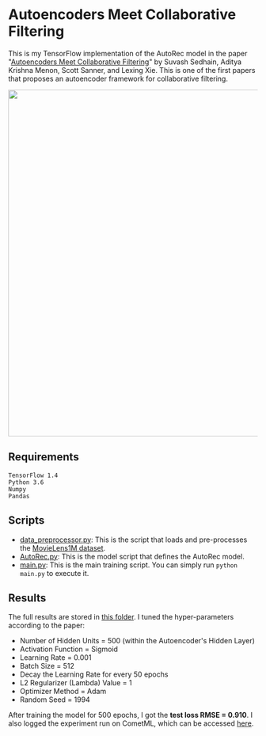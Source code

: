 # Autoencoders Meet Collaborative Filtering

This is my TensorFlow implementation of the AutoRec model in the paper "[Autoencoders Meet Collaborative Filtering](https://users.cecs.anu.edu.au/~akmenon/papers/autorec/autorec-paper.pdf)" by Suvash Sedhain, Aditya Krishna Menon, Scott Sanner, and Lexing Xie.
This is one of the first papers that proposes an autoencoder framework for collaborative filtering.

<img src="https://github.com/khanhnamle1994/transfer-rec/blob/master/Autoencoders-Experiments/AutoRec-TensorFlow/AutoRec.png" width="700">

## Requirements
```
TensorFlow 1.4
Python 3.6
Numpy
Pandas
```

## Scripts
* [data_preprocessor.py](https://github.com/khanhnamle1994/transfer-rec/blob/master/Autoencoders-Experiments/AutoRec-TensorFlow/data_preprocessor.py): This is the script that loads and pre-processes the [MovieLens1M dataset](https://github.com/khanhnamle1994/transfer-rec/tree/master/ml-1m).
* [AutoRec.py](https://github.com/khanhnamle1994/transfer-rec/blob/master/Autoencoders-Experiments/AutoRec-TensorFlow/AutoRec.py): This is the model script that defines the AutoRec model.
* [main.py](https://github.com/khanhnamle1994/transfer-rec/blob/master/Autoencoders-Experiments/AutoRec-TensorFlow/main.py): This is the main training script. You can simply run `python main.py` to execute it.

## Results
The full results are stored in [this folder](https://github.com/khanhnamle1994/transfer-rec/tree/master/Autoencoders-Experiments/AutoRec-TensorFlow/results).
I tuned the hyper-parameters according to the paper:
- Number of Hidden Units = 500 (within the Autoencoder's Hidden Layer)
- Activation Function = Sigmoid
- Learning Rate = 0.001
- Batch Size = 512
- Decay the Learning Rate for every 50 epochs
- L2 Regularizer (Lambda) Value = 1
- Optimizer Method = Adam
- Random Seed = 1994

After training the model for 500 epochs, I got the **test loss RMSE = 0.910**.
I also logged the experiment run on CometML, which can be accessed [here](https://www.comet.ml/khanhnamle1994/autoencoders-movielens1m/6c606d10c5f24628a88865c0270361ec).